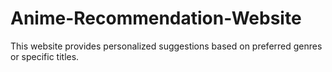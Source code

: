 # Anime-Recommendation-Website
This website provides personalized suggestions based on preferred genres or specific titles.
